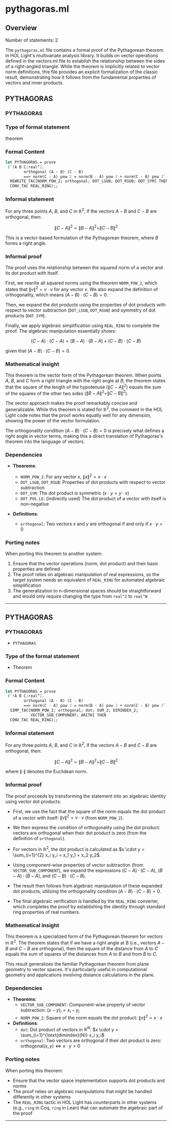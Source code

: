 # pythagoras.ml

## Overview

Number of statements: 2

The `pythagoras.ml` file contains a formal proof of the Pythagorean theorem in HOL Light's multivariate analysis library. It builds on vector operations defined in the vectors.ml file to establish the relationship between the sides of a right-angled triangle. While the theorem is implicitly related to vector norm definitions, this file provides an explicit formalization of the classic result, demonstrating how it follows from the fundamental properties of vectors and inner products.

## PYTHAGORAS

### PYTHAGORAS

### Type of formal statement
theorem

### Formal Content
```ocaml
let PYTHAGORAS = prove
 (`!A B C:real^2.
        orthogonal (A - B) (C - B)
        ==> norm(C - A) pow 2 = norm(B - A) pow 2 + norm(C - B) pow 2`,
  REWRITE_TAC[NORM_POW_2; orthogonal; DOT_LSUB; DOT_RSUB; DOT_SYM] THEN
  CONV_TAC REAL_RING);;
```

### Informal statement
For any three points $A$, $B$, and $C$ in $\mathbb{R}^2$, if the vectors $A - B$ and $C - B$ are orthogonal, then:

$$\|C - A\|^2 = \|B - A\|^2 + \|C - B\|^2$$

This is a vector-based formulation of the Pythagorean theorem, where $B$ forms a right angle.

### Informal proof
The proof uses the relationship between the squared norm of a vector and its dot product with itself.

First, we rewrite all squared norms using the theorem `NORM_POW_2`, which states that $\|v\|^2 = v \cdot v$ for any vector $v$. We also expand the definition of orthogonality, which means $(A - B) \cdot (C - B) = 0$.

Then, we expand the dot products using the properties of dot products with respect to vector subtraction (`DOT_LSUB`, `DOT_RSUB`) and symmetry of dot products (`DOT_SYM`).

Finally, we apply algebraic simplification using `REAL_RING` to complete the proof. The algebraic manipulation essentially shows:

$$(C - A) \cdot (C - A) = (B - A) \cdot (B - A) + (C - B) \cdot (C - B)$$

given that $(A - B) \cdot (C - B) = 0$.

### Mathematical insight
This theorem is the vector form of the Pythagorean theorem. When points $A$, $B$, and $C$ form a right triangle with the right angle at $B$, the theorem states that the square of the length of the hypotenuse ($\|C - A\|^2$) equals the sum of the squares of the other two sides ($\|B - A\|^2 + \|C - B\|^2$).

The vector approach makes the proof remarkably concise and generalizable. While this theorem is stated for $\mathbb{R}^2$, the comment in the HOL Light code notes that the proof works equally well for any dimension, showing the power of the vector formulation.

The orthogonality condition $(A - B) \cdot (C - B) = 0$ is precisely what defines a right angle in vector terms, making this a direct translation of Pythagoras's theorem into the language of vectors.

### Dependencies
- **Theorems**:
  - `NORM_POW_2`: For any vector $x$, $\|x\|^2 = x \cdot x$
  - `DOT_LSUB`, `DOT_RSUB`: Properties of dot products with respect to vector subtraction
  - `DOT_SYM`: The dot product is symmetric ($x \cdot y = y \cdot x$)
  - `DOT_POS_LE`: (indirectly used) The dot product of a vector with itself is non-negative

- **Definitions**:
  - `orthogonal`: Two vectors $x$ and $y$ are orthogonal if and only if $x \cdot y = 0$

### Porting notes
When porting this theorem to another system:
1. Ensure that the vector operations (norm, dot product) and their basic properties are defined
2. The proof relies on algebraic manipulation of real expressions, so the target system needs an equivalent of `REAL_RING` for automated algebraic simplification
3. The generalization to n-dimensional spaces should be straightforward and would only require changing the type from `real^2` to `real^N`

---

## PYTHAGORAS

### PYTHAGORAS
- `PYTHAGORAS`

### Type of the formal statement
- Theorem

### Formal Content
```ocaml
let PYTHAGORAS = prove
 (`!A B C:real^2.
        orthogonal (A - B) (C - B)
        ==> norm(C - A) pow 2 = norm(B - A) pow 2 + norm(C - B) pow 2`,
  SIMP_TAC[NORM_POW_2; orthogonal; dot; SUM_2; DIMINDEX_2;
           VECTOR_SUB_COMPONENT; ARITH] THEN
  CONV_TAC REAL_RING);;
```

### Informal statement
For any three points $A$, $B$, and $C$ in $\mathbb{R}^2$, if the vectors $A - B$ and $C - B$ are orthogonal, then:

$$\|C - A\|^2 = \|B - A\|^2 + \|C - B\|^2$$

where $\|\cdot\|$ denotes the Euclidean norm.

### Informal proof
The proof proceeds by transforming the statement into an algebraic identity using vector dot products:

* First, we use the fact that the square of the norm equals the dot product of a vector with itself: $\|v\|^2 = v \cdot v$ (from `NORM_POW_2`).

* We then express the condition of orthogonality using the dot product: vectors are orthogonal when their dot product is zero (from the definition of `orthogonal`).

* For vectors in $\mathbb{R}^2$, the dot product is calculated as $x \cdot y = \sum_{i=1}^{2} x_i y_i = x_1 y_1 + x_2 y_2$.

* Using component-wise properties of vector subtraction (from `VECTOR_SUB_COMPONENT`), we expand the expressions $(C-A) \cdot (C-A)$, $(B-A) \cdot (B-A)$, and $(C-B) \cdot (C-B)$.

* The result then follows from algebraic manipulation of these expanded dot products, utilizing the orthogonality condition $(A-B) \cdot (C-B) = 0$.

* The final algebraic verification is handled by the `REAL_RING` converter, which completes the proof by establishing the identity through standard ring properties of real numbers.

### Mathematical insight
This theorem is a specialized form of the Pythagorean theorem for vectors in $\mathbb{R}^2$. The theorem states that if we have a right angle at B (i.e., vectors $A-B$ and $C-B$ are orthogonal), then the square of the distance from $A$ to $C$ equals the sum of squares of the distances from $A$ to $B$ and from $B$ to $C$.

This result generalizes the familiar Pythagorean theorem from plane geometry to vector spaces. It's particularly useful in computational geometry and applications involving distance calculations in the plane.

### Dependencies
- **Theorems**:
  - `VECTOR_SUB_COMPONENT`: Component-wise property of vector subtraction: $(x - y)_i = x_i - y_i$
  - `NORM_POW_2`: Square of the norm equals the dot product: $\|x\|^2 = x \cdot x$
- **Definitions**:
  - `dot`: Dot product of vectors in $\mathbb{R}^N$: $x \cdot y = \sum_{i=1}^{\text{dimindex}(N)} x_i y_i$
  - `orthogonal`: Two vectors are orthogonal if their dot product is zero: $\text{orthogonal}(x, y) \iff x \cdot y = 0$

### Porting notes
When porting this theorem:
- Ensure that the vector space implementation supports dot products and norms
- The proof relies on algebraic manipulations that might be handled differently in other systems
- The `REAL_RING` tactic in HOL Light has counterparts in other systems (e.g., `ring` in Coq, `ring` in Lean) that can automate the algebraic part of the proof

---


